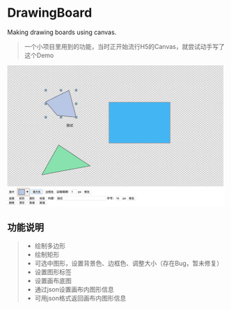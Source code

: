 # DrawingBoard
Making drawing boards using canvas.

> 一个小项目里用到的功能，当时正开始流行H5的Canvas，就尝试动手写了这个Demo

<img src="https://github.com/yueritian/DrawingBoard/blob/master/docPic1.png" width="500" alt="运行界面"/>

## 功能说明
>* 绘制多边形
>* 绘制矩形
>* 可选中图形，设置背景色、边框色、调整大小（存在Bug，暂未修复）
>* 设置图形标签
>* 设置画布底图
>* 通过json设置画布内图形信息
>* 可用json格式返回画布内图形信息
